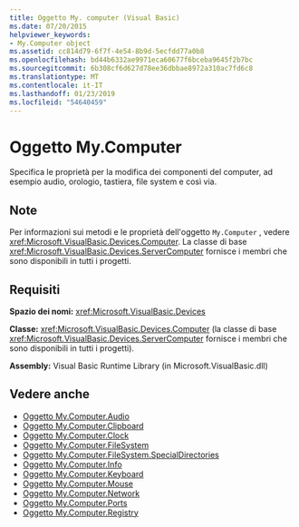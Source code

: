 ```yaml
---
title: Oggetto My. computer (Visual Basic)
ms.date: 07/20/2015
helpviewer_keywords:
- My.Computer object
ms.assetid: cc814d79-6f7f-4e54-8b9d-5ecfdd77a0b8
ms.openlocfilehash: bd44b6332ae9971eca60677f6bceba9645f2b7bc
ms.sourcegitcommit: 6b308cf6d627d78ee36dbbae8972a310ac7fd6c8
ms.translationtype: MT
ms.contentlocale: it-IT
ms.lasthandoff: 01/23/2019
ms.locfileid: "54640459"
---
```

# <a name="mycomputer-object"></a>Oggetto My.Computer
Specifica le proprietà per la modifica dei componenti del computer, ad esempio audio, orologio, tastiera, file system e così via.  
  
## <a name="remarks"></a>Note  
 Per informazioni sui metodi e le proprietà dell'oggetto `My.Computer` , vedere <xref:Microsoft.VisualBasic.Devices.Computer>. La classe di base <xref:Microsoft.VisualBasic.Devices.ServerComputer> fornisce i membri che sono disponibili in tutti i progetti.  
  
## <a name="requirements"></a>Requisiti  
 **Spazio dei nomi:** <xref:Microsoft.VisualBasic.Devices>  
  
 **Classe:** <xref:Microsoft.VisualBasic.Devices.Computer> (la classe di base <xref:Microsoft.VisualBasic.Devices.ServerComputer> fornisce i membri che sono disponibili in tutti i progetti).  
  
 **Assembly:** Visual Basic Runtime Library (in Microsoft.VisualBasic.dll)  
  
## <a name="see-also"></a>Vedere anche
- [Oggetto My.Computer.Audio](../../../visual-basic/language-reference/objects/my-computer-audio-object.md)
- [Oggetto My.Computer.Clipboard](../../../visual-basic/language-reference/objects/my-computer-clipboard-object.md)
- [Oggetto My.Computer.Clock](../../../visual-basic/language-reference/objects/my-computer-clock-object.md)
- [Oggetto My.Computer.FileSystem](../../../visual-basic/language-reference/objects/my-computer-filesystem-object.md)
- [Oggetto My.Computer.FileSystem.SpecialDirectories](../../../visual-basic/language-reference/objects/my-computer-filesystem-specialdirectories-object.md)
- [Oggetto My.Computer.Info](../../../visual-basic/language-reference/objects/my-computer-info-object.md)
- [Oggetto My.Computer.Keyboard](../../../visual-basic/language-reference/objects/my-computer-keyboard-object.md)
- [Oggetto My.Computer.Mouse](../../../visual-basic/language-reference/objects/my-computer-mouse-object.md)
- [Oggetto My.Computer.Network](../../../visual-basic/language-reference/objects/my-computer-network-object.md)
- [Oggetto My.Computer.Ports](../../../visual-basic/language-reference/objects/my-computer-ports-object.md)
- [Oggetto My.Computer.Registry](../../../visual-basic/language-reference/objects/my-computer-registry-object.md)
